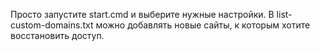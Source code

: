 Просто запустите start.cmd и выберите нужные настройки.
В list-custom-domains.txt можно добавлять новые сайты, к которым хотите восстановить доступ.